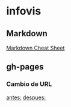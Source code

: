 # infovis

## Markdown
[Markdown Cheat Sheet](https://github.com/adam-p/markdown-here/wiki/Markdown-Cheatsheet)

## gh-pages
### Cambio de URL
  [antes:](https://github.com/abrilnoguera/infovis/blob/gh-pages/hola%20mundo.HTML)
  [despues:](abrilnoguera.github.io/infovis/holamundo.html)
